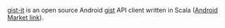 [gist-it][1] is an open source Android [gist][2] API client written in Scala
([Android Market link][3]).

[1]: https://github.com/jberkel/gist-it
[2]: https://gist.github.com/
[3]: https://market.android.com/details?id=com.zegoggles.gist
